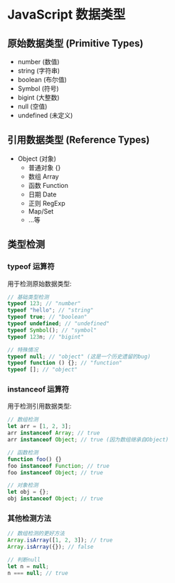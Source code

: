 # JavaScript 数据类型

## 原始数据类型 (Primitive Types)

- number (数值)
- string (字符串)
- boolean (布尔值)
- Symbol (符号)
- bigint (大整数)
- null (空值)
- undefined (未定义)

## 引用数据类型 (Reference Types)

- Object (对象)
  - 普通对象 {}
  - 数组 Array
  - 函数 Function
  - 日期 Date
  - 正则 RegExp
  - Map/Set
  - ...等

## 类型检测

### typeof 运算符

用于检测原始数据类型:

```js
// 基础类型检测
typeof 123; // "number"
typeof "hello"; // "string"
typeof true; // "boolean"
typeof undefined; // "undefined"
typeof Symbol(); // "symbol"
typeof 123n; // "bigint"

// 特殊情况
typeof null; // "object" (这是一个历史遗留的bug)
typeof function () {}; // "function"
typeof []; // "object"
```

### instanceof 运算符

用于检测引用数据类型:

```js
// 数组检测
let arr = [1, 2, 3];
arr instanceof Array; // true
arr instanceof Object; // true (因为数组继承自Object)

// 函数检测
function foo() {}
foo instanceof Function; // true
foo instanceof Object; // true

// 对象检测
let obj = {};
obj instanceof Object; // true
```

### 其他检测方法

```js
// 数组检测的更好方法
Array.isArray([1, 2, 3]); // true
Array.isArray({}); // false

// 判断null
let n = null;
n === null; // true
```
